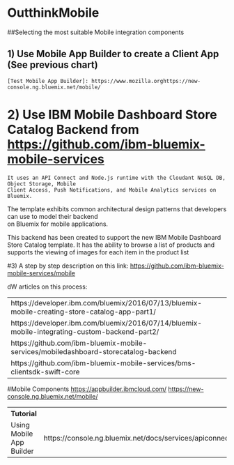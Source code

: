 # OutthinkMobile
##Selecting the most suitable Mobile integration components


## 1) Use Mobile App Builder to create a Client App (See previous chart)

    [Test Mobile App Builder]: https://www.mozilla.orghttps://new-console.ng.bluemix.net/mobile/

# 2) Use IBM Mobile Dashboard Store Catalog Backend from https://github.com/ibm-bluemix-mobile-services
    It uses an API Connect and Node.js runtime with the Cloudant NoSQL DB, Object Storage, Mobile 
    Client Access, Push Notifications, and Mobile Analytics services on Bluemix. 

   The template exhibits common architectural design patterns that developers can use to model their backend    
   on Bluemix for mobile applications. 
 
   This backend has been created to support the new IBM Mobile Dashboard Store Catalog template. It has 
   the ability to browse a list of products and supports the viewing of images for each item in the product list

#3) A step by step description on this link: https://github.com/ibm-bluemix-mobile-services/mobile


dW articles on this process:
<table>
<tr><td>https://developer.ibm.com/bluemix/2016/07/13/bluemix-mobile-creating-store-catalog-app-part1/<td>
<tr><td>https://developer.ibm.com/bluemix/2016/07/14/bluemix-mobile-integrating-custom-backend-part2/<td>
<tr><td>https://github.com/ibm-bluemix-mobile-services/mobiledashboard-storecatalog-backend<td>
<tr><td>https://github.com/ibm-bluemix-mobile-services/bms-clientsdk-swift-core<td>
</table>

#Mobile Components
https://appbuilder.ibmcloud.com/
https://new-console.ng.bluemix.net/mobile/

<table>
<tr><th>Tutorial</th>
<tr><td> Using Mobile App Builder<td> https://console.ng.bluemix.net/docs/services/apiconnect/apic_tutorial.html#apic_tutorial</td>
</table>

</table>

